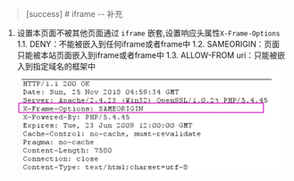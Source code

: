 >[success] # iframe -- 补充
1. 设置本页面不被其他页面通过 `iframe` 嵌套,设置响应头属性`X-Frame-Options`
1.1. DENY：不能被嵌入到任何iframe或者frame中
1.2. SAMEORIGIN：页面只能被本站页面嵌入到iframe或者frame中
1.3. ALLOW-FROM uri：只能被嵌入到指定域名的框架中
![](images/screenshot_1650335808146.png)